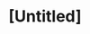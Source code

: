 ---
pid: PT178
title: "[Untitled]"
location_transcription: 1 Block south of Front+Spring Garden
zipcode: 
outside_phl: 
neighborhood: 
age: '63'
age_range: 60-69
instagram: 
image_file_name: PT_178.jpg
proposal_transcription: 1 set of original stains to river. Nothing noticare exists.
topic: Unknown
topic_summary: '0'
type: Other No Form
keywords_other: river
credit: Pete Kivzma
image_labels: 
twitter: 
facebook: 
permalink: "/monuments/pt178/"
layout: item-page
---